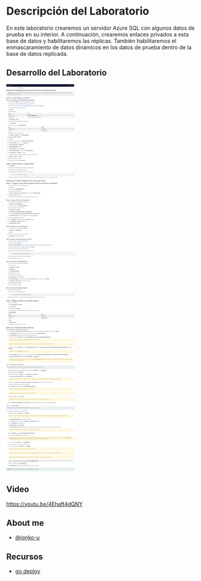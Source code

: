 # Descripción del Laboratorio
En este laboratorio crearemos un servidor Azure SQL con algunos datos de prueba en su interior. A continuación, crearemos enlaces privados a esta base de datos y habilitaremos las réplicas. También habilitaremos el enmascaramiento de datos dinámicos en los datos de prueba dentro de la base de datos replicada.

## Desarrollo del Laboratorio
![Logo](/AZ-305-Designing%20Microsoft%20Azure%20Infrastructure%20Solutions/Module%2004%20-%20Deploying%20SQL%20server%20with%20secure%20network%20access/screenshots/Lab04.png)

## Video
https://youtu.be/4Ehaft4dQNY

## About me
- [@jonko-u](https://github.com/jonko-u)

## Recursos
- [go deploy](https://lms.godeploy.it/)


